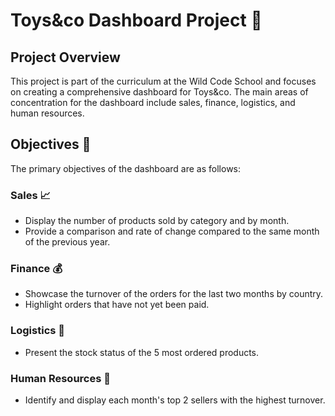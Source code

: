 # Toys&co Dashboard Project 🚗

## Project Overview
This project is part of the curriculum at the Wild Code School and focuses on creating a comprehensive dashboard for Toys&co. The main areas of concentration for the dashboard include sales, finance, logistics, and human resources.

## Objectives 🎯
The primary objectives of the dashboard are as follows:

### Sales 📈
- Display the number of products sold by category and by month.
- Provide a comparison and rate of change compared to the same month of the previous year.

### Finance 💰
- Showcase the turnover of the orders for the last two months by country.
- Highlight orders that have not yet been paid.

### Logistics 🚚
- Present the stock status of the 5 most ordered products.

### Human Resources 👥
- Identify and display each month's top 2 sellers with the highest turnover.
